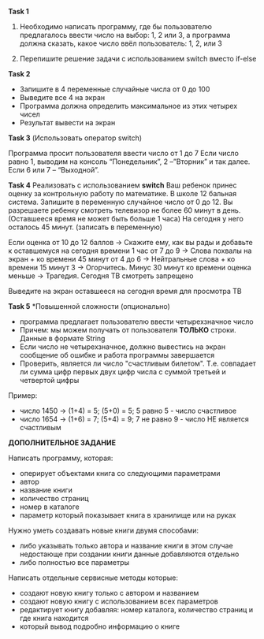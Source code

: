 
**Task 1**

1. Необходимо написать программу, где бы пользователю предлагалось ввести число на выбор: 1, 2 или 3,
   а программа должна сказать, какое число ввёл пользователь: 1, 2, или 3

2. Перепишите решение задачи с использованием switch вместо if-else

**Task 2**

- Запишите в 4 переменные случайные числа от 0 до 100
- Выведите все 4 на экран
- Программа должна определить максимальное из этих четырех чисел
- Результат вывести на экран

**Task 3** (Использовать оператор switch)

Программа просит пользователя ввести число от 1 до 7
Если число равно 1, выводим на консоль “Понедельник”, 2 –”Вторник” и так далее. Если 6 или 7 – “Выходной”.

**Task 4** Реализовать с использованием **switch**
Ваш ребенок принес оценку за контрольную работу по математике. В школе 12 бальная система.
Запишите в переменную случайное число от 0 до 12.
Вы разрешаете ребенку смотреть телевизор не более 60 минут в день.  (Оставшееся время не может быть больше 1 часа)
На сегодня у него осталось 45 минут. (записать в переменную)

Если оценка от 10 до 12 баллов -> Скажите ему, как вы рады и добавьте к оставшемуся на сегодня времени 1 час
от 7 до 9 -> Слова похвалы на экран + ко времени 45 минут
от 4 до 6 -> Нейтральные слова + ко времени 15 минут
3 -> Огорчитесь. Минус 30 минут ко времени
оценка меньше -> Трагедия. Сегодня ТВ смотреть запрещено

Выведите на экран оставшееся на сегодня время для просмотра ТВ

**Task 5** *Повышенной сложности (опционально)

- программа предлагает пользователю ввести четырехзначное число
- Причем: мы можем получать от пользователя **ТОЛЬКО** строки. Данные в формате String
- Если число не четырехзначное, должно вывестись на экран сообщение об ошибке и работа программы завершается
- Проверить, является ли число "счастливым билетом". Т.е. совпадает ли сумма цифр первых двух цифр числа с суммой третьей и четвертой цифры

Пример:
- число 1450 -> (1+4) = 5; (5+0) = 5; 5 равно 5 - число счастливое
- число 1654 -> (1+6) = 7; (5+4) = 9; 7 не равно 9 - число НЕ является счастливым


**ДОПОЛНИТЕЛЬНОЕ ЗАДАНИЕ**

Написать программу, которая:
- оперирует объектами книга со следующими параметрами
- автор
- название книги
- количество страниц
- номер в каталоге
- параметр который показывает книга в хранилище или на руках

Нужно уметь создавать новые книги двумя способами:
- либо указывать только автора и название книги
  в этом случае недостающе при создании книги данные добавляются отдельно
- либо полностью все параметры

Написать отдельные сервисные методы которые:
- создают новую книгу только с автором и названием
- создают новую книгу с использованием всех параметров
- редактирует книгу добавляя: номер каталога, количество страниц и где книга находится
- который вывод подробно информацию о книге
